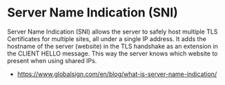 # Server Name Indication (SNI)

Server Name Indication (SNI) allows the server to safely host multiple TLS Certificates for multiple sites, all under a single IP address. It adds the hostname of the server (website) in the TLS handshake as an extension in the CLIENT HELLO message. This way the server knows which website to present when using shared IPs.

- https://www.globalsign.com/en/blog/what-is-server-name-indication/